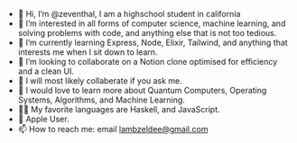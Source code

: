 - 👋 Hi, I’m @zeventhal, I am a highschool student in california
- 👀 I’m interested in all forms of computer science, machine learning, and solving problems with code, and anything else that is not too tedious.
- 🌱 I’m currently learning Express, Node, Elixir, Tailwind, and anything that interests me when I sit down to learn.
- 💞️ I’m looking to collaborate on a Notion clone optimised for efficiency and a clean UI.
- 💞️ I will most likely collaberate if you ask me.
- 🔎 I would love to learn more about Quantum Computers, Operating Systems, Algorithms, and Machine Learning.
- 👨‍💻 My favorite languages are Haskell, and JavaScript.
- 🍎 Apple User.
- 📫 How to reach me: email lambzeldee@gmail.com

<!---
zeventhal/zeventhal is a ✨ special ✨ repository because its `README.md` (this file) appears on your GitHub profile.
You can click the Preview link to take a look at your changes.
--->
